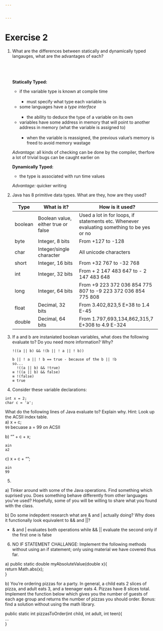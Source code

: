 ```yaml
---


---
```


<h1 id="exercise-2">Exercise 2</h1>
<ol>
<li>
<p>What are the differences between statically and dynamically typed langauges, what are the advantages of each?<br>
<br><br>
<br><br>
<strong>Statically Typed:</strong></p>
<ul>
<li>if the variable type is known at compile time<br>
&nbsp;
<ul>
<li>must specify what type each variable is</li>
</ul>
</li>
<li>some languages have a <em>type interface</em><br>
&nbsp;
<ul>
<li>the ability to deduce the type of a variable on its own</li>
</ul>
</li>
<li>variables have some address in memory that will point to another address in memory (what the variable is assigned to)<br>
&nbsp;
<ul>
<li>when the variable is reassigned, the previous value’s memory is freed to avoid memory wastage</li>
</ul>
</li>
</ul>
<p><em>Advantage:</em> all kinds of checking can be done by the compiler, therfore a lot of trivial bugs can be caught earlier on</p>
<p><strong>Dynamically Typed:</strong></p>
<ul>
<li>the type is associated with run time values</li>
</ul>
<p><em>Advantage:</em> quicker writing</p>
</li>
<li>
<p>Java has 8 primitive data types. What are they, how are they used?</p>

<table>
<thead>
<tr>
<th>Type</th>
<th>What is it?</th>
<th>How is it used?</th>
</tr>
</thead>
<tbody>
<tr>
<td>boolean</td>
<td>Boolean value, either true or false</td>
<td>Used a lot in for loops, if statements etc. Whenever evaluating something to be yes or no</td>
</tr>
<tr>
<td>byte</td>
<td>Integer, 8 bits</td>
<td>From +127 to -128</td>
</tr>
<tr>
<td>char</td>
<td>Integer/single character</td>
<td>All unicode characters</td>
</tr>
<tr>
<td>short</td>
<td>Integer, 16 bits</td>
<td>From +32 767 to -32 768</td>
</tr>
<tr>
<td>int</td>
<td>Integer, 32 bits</td>
<td>From + 2 147 483 647 to - 2 147 483 648</td>
</tr>
<tr>
<td>long</td>
<td>Integer, 64 bits</td>
<td>From +9 223 372 036 854 775 807 to -9 223 372 036 854 775 808</td>
</tr>
<tr>
<td>float</td>
<td>Decimal, 32 bits</td>
<td>From 3.402,823,5 E+38 to 1.4 E-45</td>
</tr>
<tr>
<td>double</td>
<td>Decimal, 64 bits</td>
<td>From 1.797,693,134,862,315,7 E+308 to 4.9 E-324</td>
</tr>
</tbody>
</table></li>
<li>
<p>If a and b are instaniated boolean variables, what does the following evaluate to? Do you need more information? Why?</p>
<p><code>!((a || b) &amp;&amp; !(b || ! a || ! b))</code></p>
<pre><code>b || ! a || ! b == true - because of the b || !b
so...
  !((a || b) &amp;&amp; !true)
≡ !((a || b) &amp;&amp; false)
≡ !(false)
≡ true
</code></pre>
</li>
<li>
<p>Consider these variable declarations:</p>
</li>
</ol>
<pre><code>int x = 2;
char c = 'a';
</code></pre>
<p>What do the following lines of Java evaluate to? Explain why. Hint: Look up the ACSII index table.<br>
a) x + c;<br>
<code>99</code> becuase a = 99 on ACSII</p>
<p>b) “” + c + x;</p>
<pre><code>ain
a2
</code></pre>
<p>c) x + c + “”;</p>
<pre><code>ain
99
</code></pre>
<ol start="5">
<li></li>
</ol>
<p>a) Tinker around with some of the Java operations. Find something which suprised you. Does something behave differently from other languages you’ve used? Hopefully, some of you will be willing to share what you found with the class.</p>
<p>b) Do some indepdent research what are &amp; and | actually doing? Why does it functionally look equivalent to &amp;&amp; and ||?</p>
<ul>
<li>&amp; and | evaluates both operations while &amp;&amp; || evaluate the second only if the first one is false</li>
</ul>
<ol start="6">
<li>NO IF STATEMENT CHALLANGE: Implement the following methods without using an if statement; only using material we have covered thus far.</li>
</ol>
<p>a) public static double myAbsoluteValue(double x){<br>
return Math.abs(x);<br>
}</p>
<p>b) You’re ordering pizzas for a party. In general, a child eats 2 slices of pizza, and adult eats 3, and a teenager eats 4. Pizzas have 8 slices total. Implement the function below which gives you the number of guests of each age group and returns the number of pizzas you should order. Bonus: find a solution without using the math library.</p>
<p>public static int pizzasToOrder(int child, int adult, int teen){<br>
…<br>
}</p>

